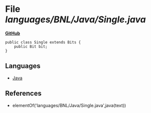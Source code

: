 # File _languages/BNL/Java/Single.java_
**[GitHub](https://github.com/softlang/yas/blob/master/languages/BNL/Java/Single.java)**
```
public class Single extends Bits {
    public Bit bit;
}
```

## Languages
* [Java](../languages/Java.md)

## References
* elementOf('languages/BNL/Java/Single.java',java(text))
